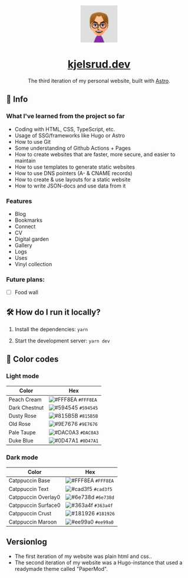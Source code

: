 <div align="center">
  <img alt="logo" src="/public/favicon.svg" width="100" />
</div>
<h1 align="center">
  <a href="https://kjelsrud.dev">kjelsrud.dev</a>
</h1>
<p align="center">
  The third iteration of my personal website, built with <a href="https://astro.build/">Astro</a>.
</p>

## 📝 Info

### What I've learned from the project so far

- Coding with HTML, CSS, TypeScript, etc.
- Usage of SSG/frameworks like Hugo or Astro
- How to use Git
- Some understanding of Github Actions + Pages
- How to create websites that are faster, more secure, and easier to maintain
- How to use templates to generate static websites
- How to use DNS pointers (A- & CNAME records)
- How to create & use layouts for a static website
- How to write JSON-docs and use data from it

### Features

- Blog
- Bookmarks
- Connect
- CV
- Digital garden
- Gallery
- Logs
- Uses
- Vinyl collection

### Future plans:

- [ ] Food wall

## 🛠️ How do I run it locally?

1. Install the dependencies: `yarn`

2. Start the development server: `yarn dev`

## 🎨 Color codes

### Light mode

| Color | Hex |
|-|-|
| Peach Cream | ![#FFF8EA](https://via.placeholder.com/10/FFF8EA?text=+) `#FFF8EA` |
| Dark Chestnut | ![#594545](https://via.placeholder.com/10/594545?text=+) `#594545` |
| Dusty Rose | ![#815B5B](https://via.placeholder.com/10/815B5B?text=+) `#815B5B` |
| Old Rose | ![#9E7676](https://via.placeholder.com/10/9E7676?text=+) `#9E7676` |
| Pale Taupe | ![#DAC0A3](https://via.placeholder.com/10/DAC0A3?text=+) `#DAC0A3` |
| Duke Blue | ![#0D47A1](https://via.placeholder.com/10/0D47A1?text=+) `#0D47A1` |

### Dark mode

| Color | Hex |
|-|-|
| Catppuccin Base | ![#FFF8EA](https://via.placeholder.com/10/FFF8EA?text=+) `#FFF8EA` |
| Catppuccin Text | ![#cad3f5](https://via.placeholder.com/10/cad3f5?text=+) `#cad3f5` |
| Catppuccin Overlay0 | ![#6e738d](https://via.placeholder.com/10/6e738d?text=+) `#6e738d` |
| Catppuccin Surface0 | ![#363a4f](https://via.placeholder.com/10/363a4f?text=+) `#363a4f` |
| Catppuccin Crust | ![#181926](https://via.placeholder.com/10/181926?text=+) `#181926` |
| Catppuccin Maroon | ![#ee99a0](https://via.placeholder.com/10/ee99a0?text=+) `#ee99a0` |

## Versionlog
- The first iteration of my website was plain html and css..
- The second iteration of my website was a Hugo-instance that used a readymade theme called "PaperMod".

